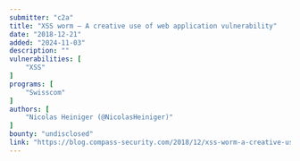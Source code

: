 ```yaml
---
submitter: "c2a"
title: "XSS worm – A creative use of web application vulnerability"
date: "2018-12-21"
added: "2024-11-03"
description: ""
vulnerabilities: [
    "XSS"
]
programs: [
    "Swisscom"
]
authors: [
    "Nicolas Heiniger (@NicolasHeiniger)"
]
bounty: "undisclosed"
link: "https://blog.compass-security.com/2018/12/xss-worm-a-creative-use-of-web-application-vulnerability/"
---
```




